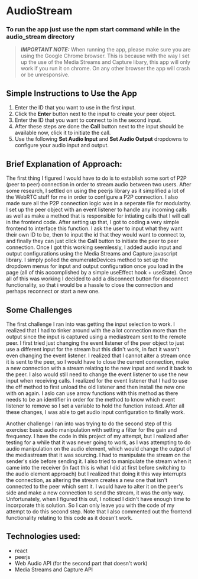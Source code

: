 # AudioStream

### To run the app just use the npm start command while in the audio_stream directory
> **_IMPORTANT NOTE:_** When running the app, please make sure you are using the Google Chrome browser. This is because with the way I set up the use of the Media Streams and Capture libary, this app will only work if you run it on chrome. On any other browser the app will crash or be unresponsive.

## Simple Instructions to Use the App
1. Enter the ID that you want to use in the first input.
2. Click the **Enter** button next to the input to create your peer object.
3. Enter the ID that you want to connect to in the second input.
4. After these steps are done the **Call** button next to the input should be available now, click it to initiate the call.
5. Use the following **Set Audio Input** and **Set Audio Output** dropdowns to configure your audio input and output. 

## Brief Explanation of Approach:
The first thing I figured I would have to do is to establish some sort of P2P (peer to peer) connection in order to stream audio between two users. After some research, I settled on using the peerjs library as it simplified a lot of the WebRTC stuff for me in order to configure a P2P connection. I also made sure all the P2P connection logic was in a seperate file for modularity. I set up the peer object with an event listener to handle any incoming calls as well as make a method that is responsible for intiating calls that I will call in the frontend code. After setting up that, I got to coding a very simple frontend to interface this function. I ask the user to input what they want their own ID to be, then to input the id that they would want to connect to, and finally they can just click the **Call** button to initiate the peer to peer connection. Once I got this working seemlessly, I added audio input and output configurations using the Media Streams and Capture javascript library. I simply polled the enumerateDevices method to set up the dropdown menus for input and output configuration once you load in the page (all of this accomplished by a simple useEffect hook + useState). Once all of this was working I decided to add a disconnect button for disconnect functionality, so that i would be a hassle to close the connection and perhaps reconnect or start a new one. 

## Some Challenges
The first challenge I ran into was getting the input selection to work. I realized that I had to tinker around with the a lot connection more than the output since the input 
is captured using a mediastream sent to the remote peer. I first tried just changing the event listener of the peer object to just use a different input for the stream but this
didn't work, in fact it wasn't even changing the event listener. I realized that I cannot alter a stream once it is sent to the peer, so I would have to close the current connection, make a new connection with a stream relating to the new input and send it back to the peer. I also would still need to change the event listener to use the new input
when receiving calls. I realized for the event listener that I had to use the off method to first unload the old listener and then install the new one with on again. I aslo can use arrow functions with this method as there needs to be an identifier in order for the method to know which event listener to remove so I set a variable to hold the function instead. After all these changes, I was able to get audio input configuration to finally work.

Another challenge I ran into was trying to do the second step of this exercise: basic audio manipulation with setting a filter for the gain and frequency. I have the code in this project of my attempt, but I realized after testing for a while that it was never going to work, as I was attempting to do audio manipulation on the audio element, which would change the output of the mediastream that it was sourcing. I had to manipulate the stream on the sender's side before sending it. I also tried to manipulate the stream when it came into the receiver (in fact this is what I did at first before switching to the audio element approach) but I realized that doing it this way interrupts the connection, as altering the stream creates a new one that isn't connected to the peer which sent it. I would have to alter it on the peer's side and make a new connection to send the stream, it was the only way. Unfortunately, when I figured this out, I noticed I didn't have enough time to incorporate this solution. So I can only leave you with the code of my attempt to do this second step. Note that I also commented out the frontend functionality relating to this code as it doesn't work.  

## Technologies used:
- react
- peerjs
- Web Audio API (for the second part that doesn't work)
- Media Streams and Capture API